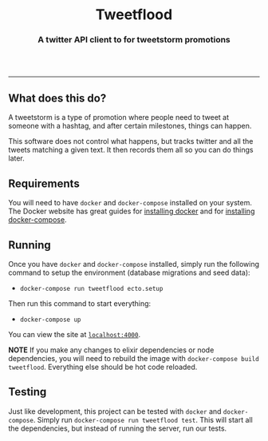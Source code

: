 <div align="center">
  <h1>Tweetflood</h1>
  <h3>A twitter API client to for tweetstorm promotions</h3>
  <br>
  <br>
</div>

---

## What does this do?

A tweetstorm is a type of promotion where people need to tweet at someone with
a hashtag, and after certain milestones, things can happen.

This software does not control what happens, but tracks twitter and all the
tweets matching a given text. It then records them all so you can do things
later.

## Requirements

You will need to have `docker` and `docker-compose` installed on your
system. The Docker website has great guides for
[installing docker](https://docs.docker.com/install/linux/docker-ce/ubuntu/#install-docker-ce)
and for [installing docker-compose](https://docs.docker.com/compose/install/).

## Running

Once you have `docker` and `docker-compose` installed, simply run the following
command to setup the environment (database migrations and seed data):

- `docker-compose run tweetflood ecto.setup`

Then run this command to start everything:

- `docker-compose up`

You can view the site at [`localhost:4000`](http://localhost:4000).

**NOTE** If you make any changes to elixir dependencies or node dependencies,
you will need to rebuild the image with `docker-compose build tweetflood`.
Everything else should be hot code reloaded.

## Testing

Just like development, this project can be tested with `docker` and
`docker-compose`. Simply run `docker-compose run tweetflood test`. This will
start all the dependencies, but instead of running the server, run our tests.

